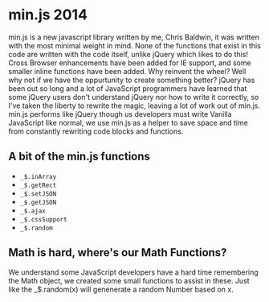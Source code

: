 min.js 2014
================================

min.js is a new javascript library written by me, Chris Baldwin, it was written with the most minimal weight in mind. None of the functions that exist in this code are written with the code itself,
unlike jQuery which likes to do this! Cross Browser enhancements have been added for IE support, and some smaller inline functions have been added. Why reinvent the wheel? Well why not if we have the
oppurtunity to create something better? jQuery has been out so long and a lot of JavaScript programmers have learned that some jQuery users don't understand jQuery nor how to write it correctly, so
I've taken the liberty to rewrite the magic, leaving a lot of work out of min.js. min.js performs like jQuery though us developers must write Vanilla JavaScript like normal, we use min.js as a helper to save space
and time from constantly rewriting code blocks and functions.


A bit of the min.js functions
-------------------------

* `_$.inArray`
* `_$.getRect`
* `_$.setJSON`
* `_$.getJSON`
* `_$.ajax`
* `_$.cssSupport`
* `_$.random`

Math is hard, where's our Math Functions?
-------------------------------

We understand some JavaScript developers have a hard time remembering the Math object, we created some small functions to assist in these. Just like the _$.random(x) will genenerate a random Number
based on x.
